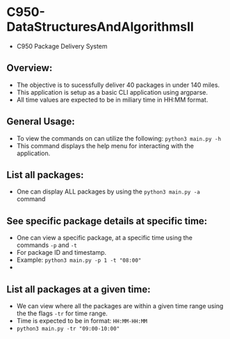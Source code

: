 # C950-DataStructuresAndAlgorithmsII
 - C950 Package Delivery System

## Overview:
- The objective is to sucessfully deliver 40 packages in under 140 miles.
- This application is setup as a basic CLI application using argparse. 
- All time values are expected to be in miliary time in HH:MM format.
## General Usage:
- To view the commands on can utilize the following:
```python3 main.py -h```
- This command displays the help menu for interacting with the application.


## List all packages:
- One can display ALL packages by using the ```python3 main.py -a``` command

## See specific package details at specific time:
- One can view a specific package, at a specific time using the commands ```-p``` and ```-t```
- For package ID and timestamp. 
- Example: ```python3 main.py -p 1 -t "08:00"```
-

## List all packages at a given time:
- We can view where all the packages are within a given time range using the the flags ```-tr``` for time range.
- Time is expected to be in format: ```HH:MM-HH:MM```
- ```python3 main.py -tr "09:00-10:00"```